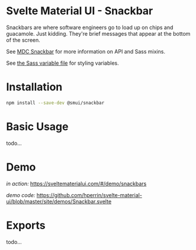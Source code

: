 # Svelte Material UI - Snackbar

Snackbars are where software engineers go to load up on chips and guacamole. Just kidding. They're brief messages that appear at the bottom of the screen.

See [MDC Snackbar](https://material.io/develop/web/components/snackbars/) for more information on API and Sass mixins.

See [the Sass variable file](https://github.com/material-components/material-components-web/blob/v3.1.1/packages/mdc-snackbar/_variables.scss) for styling variables.

# Installation

```sh
npm install --save-dev @smui/snackbar
```

# Basic Usage

todo...

# Demo

*in action:* https://sveltematerialui.com/#/demo/snackbars

*demo code:* https://github.com/hperrin/svelte-material-ui/blob/master/site/demos/Snackbar.svelte

# Exports

todo...